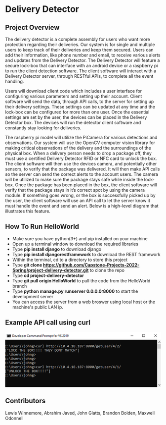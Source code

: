 # Delivery Detector 

## Project Overview
The delivery detector is a complete assembly for users who want more protection regarding their deliveries. Our system is for single and multiple users to keep track of their deliveries and keep them secured. Users can add their information, like phone number and email, to receive various alerts and updates from the Delivery Detector. The Delivery Detector will feature a secure lock-box that can interface with an android device or a raspberry pi to run the client detection software. The client software will interact with a Delivery Detector server, through RESTful APIs, to complete all the event handling. 

Users will download client code which includes a user interface for configuring various parameters and setting up their account. Client software will send the data, through API calls, to the server for setting up their delivery settings. These settings can be updated at any time and the lock-box can be configured for more than one user. Once the essential settings are set by the user, the devices can be placed in the Delivery Detector box. The devices will run the detector client software and constantly stay looking for deliveries. 

The raspberry pi model will utilize the PiCamera for various detections and observations. Our system will use the OpenCV computer vision library for making critical observations of the delivery and the surroundings of the physical box. When a delivery person needs to drop a package off, they must use a certified Delivery Detector RFID or NFC card to unlock the box. The client software will then use the devices camera, and potentially other sensors, to verify that the package was delivered. It will then make API calls so the server can send the correct alerts to the account users. The camera will be utilized to make sure the package stays safe while inside the lock-box. Once the package has been placed in the box, the client software will verify that the package stays in it’s correct spot by using the camera module. If something goes wrong, or the box is successfully picked up by the user, the client software will use an API call to let the server know it must handle the event and send an alert. Below is a high-level diagram that illustrates this feature. 

## How To Run HelloWorld
- Make sure you have python(3+) and pip installed on your machine
- Open up a terminal window to download the required libraries
- Type **pip install django** to download django
- Type **pip install djangorestframework** to download the REST framework
- Within the terminal, cd to a directory to store this project
- Type **git clone https://github.com/Capstone-Projects-2022-Spring/project-delivery-detector.git** to clone the repo
- Type **cd project-delivery-detector** 
- Type **git pull origin HelloWorld** to pull the code from the HelloWorld branch
- Type **python manage.py runserver 0.0.0.0:8000** to start the development server
- You can access the server from a web broswer using local host or the machine's public LAN ip. 

## Example API call using curl
![example API call using curl](https://github.com/Capstone-Projects-2022-Spring/project-delivery-detector/blob/HelloWorld/screenshots/curl%20example.png)

## Contributors
Lewis Winnemore, Abrahim Javed, John Glatts, Brandon Bolden, Maxwell Odonnell 

